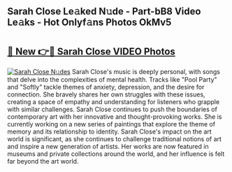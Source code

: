 ## Sarah Close Le𝚊ked N𝚞de - Part-bB8 Video Le𝚊ks - Hot Onlyf𝚊ns Photos OkMv5

# <h2><a href="http://ac35169.deff.icu/?id=Sarah+Close">🔗 New 👉🔴 Sarah Close VIDEO Photos</a></h2>

[![Sarah Close N𝚞des](https://i.imgur.com/rIISA9y.gif)](http://ac35169.deff.icu/?id=Sarah+Close)
Sarah Close's music is deeply personal, with songs that delve into the complexities of mental health. Tracks like "Pool Party" and "Softly" tackle themes of anxiety, depression, and the desire for connection. She bravely shares her own struggles with these issues, creating a space of empathy and understanding for listeners who grapple with similar challenges. Sarah Close continues to push the boundaries of contemporary art with her innovative and thought-provoking works. She is currently working on a new series of paintings that explore the theme of memory and its relationship to identity. Sarah Close's impact on the art world is significant, as she continues to challenge traditional notions of art and inspire a new generation of artists. Her works are now featured in museums and private collections around the world, and her influence is felt far beyond the art world.
